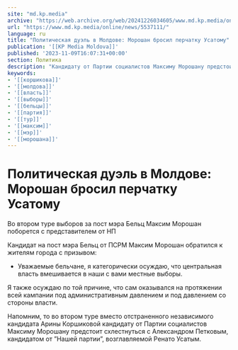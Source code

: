 ```yaml
---
site: "md.kp.media"
archive: "https://web.archive.org/web/20241226034605/www.md.kp.media/online/news/5537111/"
url: "https://www.md.kp.media/online/news/5537111/"
language: ru
title: "Политическая дуэль в Молдове: Морошан бросил перчатку Усатому"
publication: '[[KP Media Moldova]]'
published: '2023-11-09T16:07:31+00:00'
section: Политика
description: "Кандидату от Партии социалистов Максиму Морошану предстоит схлестнуться с кандидатом от ”Нашей партии” Александром Петковым"
keywords:
- '[[коршикова]]'
- '[[молдова]]'
- '[[власть]]'
- '[[выборы]]'
- '[[бельцы]]'
- '[[партия]]'
- '[[тур]]'
- '[[максим]]'
- '[[мэр]]'
- '[[морошана]]'
---
```


# Политическая дуэль в Молдове: Морошан бросил перчатку Усатому

Во втором туре выборов за пост мэра Бельц Максим Морошан поборется с представителем от НП

Кандидат на пост мэра Бельц от ПСРМ Максим Морошан обратился к жителям города с призывом:

- Уважаемые бельчане, я категорически осуждаю, что центральная власть вмешивается в наши с вами местные выборы.

Я также осуждаю по той причине, что сам оказывался на протяжении всей кампании под административным давлением и под давлением со стороны власти.

Напомним, то во втором туре вместо отстраненного независимого кандидата Арины Коршиковой кандидату от Партии социалистов Максиму Морошану предстоит схлестнуться с Александром Петковым, кандидатом от ”Нашей партии”, возглавляемой Ренато Усатым.